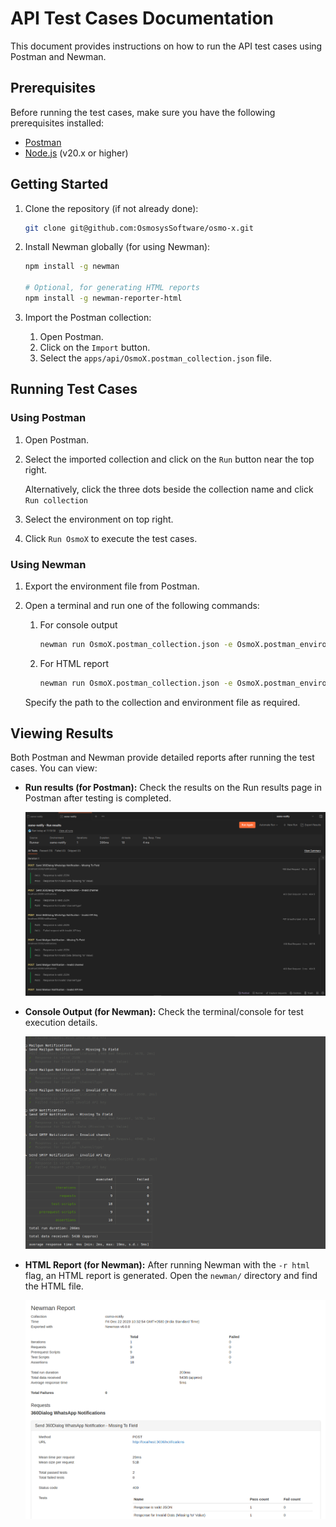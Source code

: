 # API Test Cases Documentation

This document provides instructions on how to run the API test cases using Postman and Newman.

## Prerequisites

Before running the test cases, make sure you have the following prerequisites installed:

- [Postman](https://www.postman.com/downloads/)
- [Node.js](https://nodejs.org/) (v20.x or higher)

## Getting Started

1. Clone the repository (if not already done):

   ```bash
   git clone git@github.com:OsmosysSoftware/osmo-x.git
   ```

2. Install Newman globally (for using Newman):

   ```bash
   npm install -g newman

   # Optional, for generating HTML reports
   npm install -g newman-reporter-html
   ```

3. Import the Postman collection:

   1. Open Postman.
   2. Click on the `Import` button.
   3. Select the `apps/api/OsmoX.postman_collection.json` file.

## Running Test Cases

### Using Postman

1. Open Postman.
2. Select the imported collection and click on the `Run` button near the top right.

   Alternatively, click the three dots beside the collection name and click `Run collection`

3. Select the environment on top right.
4. Click `Run OsmoX` to execute the test cases.

### Using Newman

1.  Export the environment file from Postman.
2.  Open a terminal and run one of the following commands:

    1. For console output

       ```bash
       newman run OsmoX.postman_collection.json -e OsmoX.postman_environment.json
       ```

    2. For HTML report

       ```bash
       newman run OsmoX.postman_collection.json -e OsmoX.postman_environment.json -r html
       ```

    Specify the path to the collection and environment file as required.

## Viewing Results

Both Postman and Newman provide detailed reports after running the test cases. You can view:

- **Run results (for Postman):** Check the results on the Run results page in Postman after testing is completed.

  ![Postman run results](assets/postman-api-run-results.png)

- **Console Output (for Newman):** Check the terminal/console for test execution details.

  ![Newman CLI run results](assets/newman-cli-run-results.png)

- **HTML Report (for Newman):** After running Newman with the `-r html` flag, an HTML report is generated. Open the `newman/` directory and find the HTML file.

  ![Newman HTML report](assets/newman-html-report.png)
